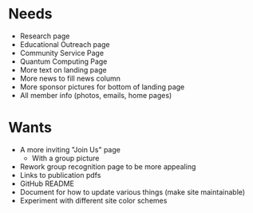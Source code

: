 # Needs
- Research page
- Educational Outreach page
- Community Service Page
- Quantum Computing Page
- More text on landing page
- More news to fill news column
- More sponsor pictures for bottom of landing page
- All member info (photos, emails, home pages)


# Wants
- A more inviting "Join Us" page
    - With a group picture
- Rework group recognition page to be more appealing
- Links to publication pdfs
- GitHub README
- Document for how to update various things (make site maintainable)
- Experiment with different site color schemes